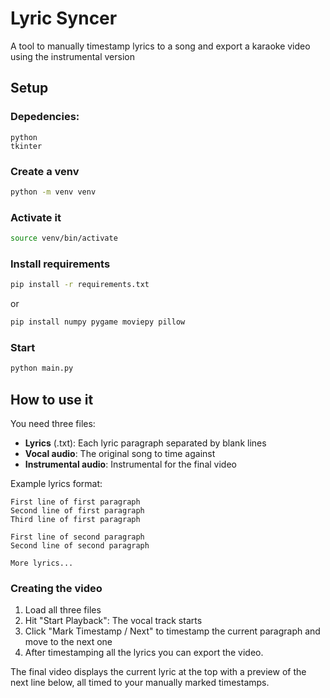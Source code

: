 # Lyric Syncer
A tool to manually timestamp lyrics to a song and export a karaoke video using the instrumental version

## Setup

### Depedencies:
```
python
tkinter
```

### Create a venv
```bash
python -m venv venv
```

### Activate it
```bash
source venv/bin/activate
```

### Install requirements
```bash
pip install -r requirements.txt
```
or
```bash
pip install numpy pygame moviepy pillow
```

### Start
```bash
python main.py
```

## How to use it

You need three files:
- **Lyrics** (.txt): Each lyric paragraph separated by blank lines
- **Vocal audio**: The original song to time against
- **Instrumental audio**: Instrumental for the final video

Example lyrics format:
```
First line of first paragraph
Second line of first paragraph
Third line of first paragraph

First line of second paragraph
Second line of second paragraph

More lyrics...
```

### Creating the video

1. Load all three files
2. Hit "Start Playback": The vocal track starts
3. Click "Mark Timestamp / Next" to timestamp the current paragraph and move to the next one
4. After timestamping all the lyrics you can export the video.

The final video displays the current lyric at the top with a preview of the next line below, 
all timed to your manually marked timestamps.

